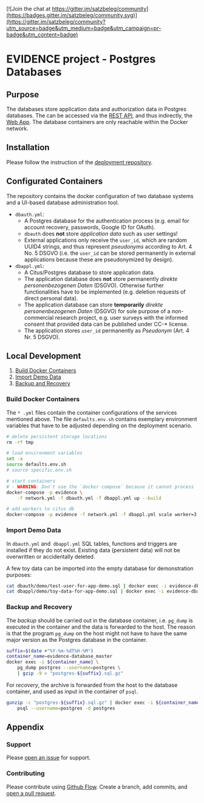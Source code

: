 [![Join the chat at https://gitter.im/satzbeleg/community](https://badges.gitter.im/satzbeleg/community.svg)](https://gitter.im/satzbeleg/community?utm_source=badge&utm_medium=badge&utm_campaign=pr-badge&utm_content=badge)

# EVIDENCE project - Postgres Databases


## Purpose
The databases store application data and authorization data in Postgres databases. The can be accessed via the [REST API](https://github.com/satzbeleg/evidence-restapi), and thus indirectly, the [Web App](https://github.com/satzbeleg/evidence-app).
The database containers are only reachable within the Docker network.


## Installation
Please follow the instruction of the [deployment repository](https://github.com/satzbeleg/evidence-deploy).


## Configurated Containers
The repository contains the docker configuration of two database systems and a UI-based database administration tool.

- `dbauth.yml`: 
    - A Postgres database for the authentication process (e.g. email for account recovery, passwords, Google ID for OAuth).
    - `dbauth` does **not** store *application data* such as user settings! 
    - External applications only receive the `user_id`, which are random UUID4 strings, and thus represent *pseudonyms* according to Art. 4 No. 5 DSGVO (i.e. the `user_id` can be stored permanently in external applications because these are pseudonymized by design).
- `dbappl.yml`: 
    - A Citus/Postgres database to store application data.
    - The application database does **not** store permanently *direkte personenbezogenen Daten* (DSGVO). Otherwise further functionalities have to be implemented (e.g. deletion requests of direct personal data).
    - The application database can store **temporarily** *direkte personenbezogenen Daten* (DSGVO) for sole purpose of a non-commercial research project, e.g. user surveys with the informed consent that provided data can be published under CC-* license.
    - The application stores `user_id` permanently as *Pseudonym* (Art. 4 Nr. 5 DSGVO).


## Local Development
1. [Build Docker Containers](#build-docker-containers)
2. [Import Demo Data](#import-demo-data)
3. [Backup and Recovery](#backup-and-recovery)

### Build Docker Containers
The `* .yml` files contain the container configurations of the services mentioned above.
The file `defaults.env.sh` contains exemplary environment variables that have to be adjusted depending on the deployment scenario.

```bash
# delete persistent storage locations
rm -rf tmp

# load environment variables
set -a
source defaults.env.sh
# source specific.env.sh

# start containers
# - WARNING: Don't use the `docker compose` because it cannot process `ipv4_address`!
docker-compose -p evidence \
    -f network.yml -f dbauth.yml -f dbappl.yml up --build

# add workers to citus db
docker-compose -p evidence -f network.yml -f dbappl.yml scale worker=3
```


### Import Demo Data
In `dbauth.yml` and` dbappl.yml` SQL tables, functions and triggers are installed if they do not exist. Existing data (persistent data) will not be overwritten or accidentally deleted.

A few toy data can be imported into the empty database for demonstration purposes:

```sh
cat dbauth/demo/test-user-for-app-demo.sql | docker exec -i evidence-dbauth psql --username=postgres
cat dbappl/demo/toy-data-for-app-demo.sql | docker exec -i evidence-dbappl_master psql --username=postgres
```


### Backup and Recovery
The *backup* should be carried out in the database container, i.e. `pg_dump` is executed in the container and the data is forwarded to the host.
The reason is that the program `pg_dump` on the host might not have to have the same major version as the Postgres database in the container.

```sh
suffix=$(date +"%Y-%m-%dT%H-%M")
container_name=evidence-database_master
docker exec -i ${container_name} \
    pg_dump postgres --username=postgres \
    | gzip -9 > "postgres-${suffix}.sql.gz"
```

For *recovery*, the archive is forwarded from the host to the database container,
and used as input in the container of `psql`.

```sh
gunzip -c "postgres-${suffix}.sql.gz" | docker exec -i ${container_name} \
    psql --username=postgres -d postgres 
```


## Appendix

### Support
Please [open an issue](https://github.com/satzbeleg/evidence-database/issues/new) for support.

### Contributing
Please contribute using [Github Flow](https://guides.github.com/introduction/flow/). Create a branch, add commits, and [open a pull request](https://github.com/satzbeleg/evidence-database/compare/).

